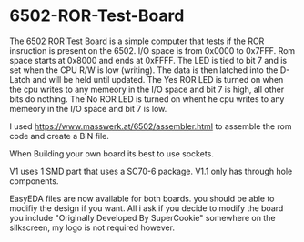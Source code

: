 # 6502-ROR-Test-Board

The 6502 ROR Test Board is a simple computer that tests if the ROR insruction is present on the 6502. I/O space is from 0x0000 to 0x7FFF. Rom space starts at 0x8000 and ends at 0xFFFF. The LED is tied to bit 7 and is set when the CPU R/W is low (writing). The data is then latched into the D-Latch and will be held until updated. The Yes ROR LED is turned on when the cpu writes to any memeory in the I/O space and bit 7 is high, all other bits do nothing. The No ROR LED is turned on whent he cpu writes to any memeory in the I/O space and bit 7 is low.

I used https://www.masswerk.at/6502/assembler.html to assemble the rom code and create a BIN file. 

When Building your own board its best to use sockets.

V1 uses 1 SMD part that uses a SC70-6 package. V1.1 only has through hole components. 

EasyEDA files are now available for both boards. you should be able to modifiy the design if you want. All i ask if you decide to modify the board you include "Originally Developed By SuperCookie" somewhere on the silkscreen, my logo is not required however. 
